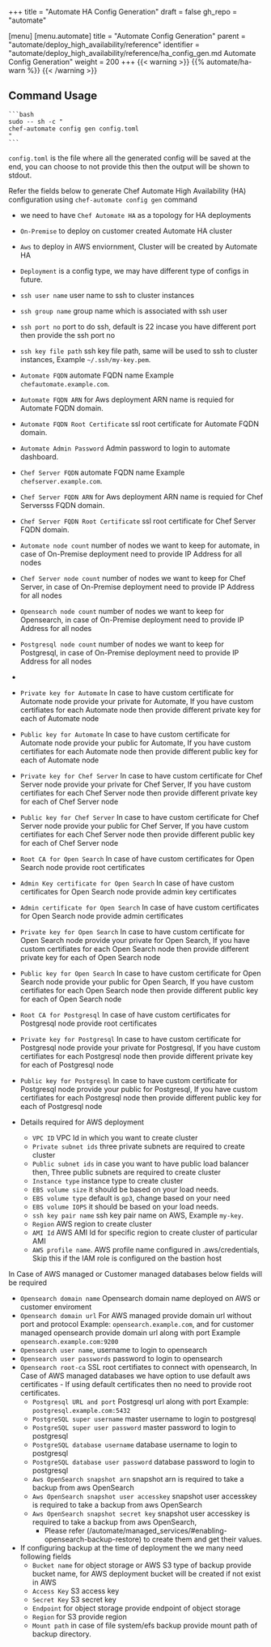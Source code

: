 +++
title = "Automate HA Config Generation"
draft = false
gh_repo = "automate"

[menu]
  [menu.automate]
    title = "Automate Config Generation"
    parent = "automate/deploy_high_availability/reference"
    identifier = "automate/deploy_high_availability/reference/ha_config_gen.md Automate Config Generation"
    weight = 200
+++
{{< warning >}}
 {{% automate/ha-warn %}}
{{< /warning >}}

## Command Usage
    ```bash 
    sudo -- sh -c "
    chef-automate config gen config.toml
    "
    ```
  
`config.toml` is the file where all the generated config will be saved at the end, you can choose to not provide this then the output will be shown to stdout.

Refer the fields below to generate Chef Automate High Availability (HA) configuration using `chef-automate config gen` command

- we need to have `Chef Automate HA` as a topology for HA deployments
- `On-Premise` to deploy on customer created Automate HA cluster
- `Aws` to deploy in AWS enviornment, Cluster will be created by Automate HA
-  `Deployment` is a config type, we may have different type of configs in future.
-  `ssh user name` user name to ssh to cluster instances 
-  `ssh group name` group name which is associated with ssh user
-  `ssh port no` port to do ssh, default is 22 incase you have different port then provide the ssh port no
-  `ssh key file path` ssh key file path, same will be used to ssh to cluster instances, Example `~/.ssh/my-key.pem`.
-  `Automate FQDN` automate FQDN name Example `chefautomate.example.com`.
-  `Automate FQDN ARN` for Aws deployment ARN name is requied for Automate FQDN domain.
-  `Automate FQDN Root Certificate` ssl root certificate for Automate FQDN domain.
-  `Automate Admin Password` Admin password to login to automate dashboard.
-  `Chef Server FQDN` automate FQDN name Example `chefserver.example.com`.
-  `Chef Server FQDN ARN` for Aws deployment ARN name is requied for Chef Serversss FQDN domain.
-  `Chef Server FQDN Root Certificate` ssl root certificate for Chef Server FQDN domain.
-  `Automate node count` number of nodes we want to keep for automate, in case of On-Premise deployment need to provide IP Address for all nodes
-  `Chef Server node count` number of nodes we want to keep for Chef Server, in case of On-Premise deployment need to provide IP Address for all nodes
-  `Opensearch node count` number of nodes we want to keep for Opensearch, in case of On-Premise deployment need to provide IP Address for all nodes
-  `Postgresql node count` number of nodes we want to keep for Postgresql, in case of On-Premise deployment need to provide IP Address for all nodes
-  
-  `Private key for Automate` In case to have custom certificate for Automate node provide your private for Automate, If you have custom certifiates for each Automate node then provide different private key for each of Automate node
-  `Public key for Automate` In case to have custom certificate for Automate node provide your public for Automate, If you have custom certifiates for each Automate node then provide different public key for each of Automate node

-  `Private key for Chef Server` In case to have custom certificate for Chef Server node provide your private for Chef Server, If you have custom certifiates for each Chef Server node then provide different private key for each of Chef Server node
-  `Public key for Chef Server` In case to have custom certificate for Chef Server node provide your public for Chef Server, If you have custom certifiates for each Chef Server node then provide different public key for each of Chef Server node

-  `Root CA for Open Search` In case of have custom certificates for Open Search node provide root certificates
-  `Admin Key certificate for Open Search` In case of have custom certificates for Open Search node provide admin key certificates
-  `Admin certificate for Open Search` In case of have custom certificates for Open Search node provide admin certificates
-  `Private key for Open Search` In case to have custom certificate for Open Search node provide your private for Open Search, If you have custom certifiates for each Open Search node then provide different private key for each of Open Search node
-  `Public key for Open Search` In case to have custom certificate for Open Search node provide your public for Open Search, If you have custom certifiates for each Open Search node then provide different public key for each of Open Search node

-  `Root CA for Postgresql` In case of have custom certificates for Postgresql node provide root certificates
-  `Private key for Postgresql` In case to have custom certificate for Postgresql node provide your private for Postgresql, If you have custom certifiates for each Postgresql node then provide different private key for each of Postgresql node
-  `Public key for Postgresql` In case to have custom certificate for Postgresql node provide your public for Postgresql, If you have custom certifiates for each Postgresql node then provide different public key for each of Postgresql node

- Details required for AWS deployment
  -  `VPC ID` VPC Id in which you want to create cluster
  -  `Private subnet ids` three private subnets are required to create cluster
  -  `Public subnet ids` in case you want to have public load balancer then, Three public subnets are required to create cluster
  -  `Instance type` instance type to create cluster
  -  `EBS volume size` it should be based on your load needs.
  -  `EBS volume type` default is `gp3`, change based on your need
  -  `EBS volume IOPS` it should be based  on your load needs.
  -  `ssh key pair name` ssh key pair name on AWS, Example `my-key`.
  -  `Region` AWS region to create cluster
  -  `AMI Id` AWS AMI Id for specific region to create cluster of particular AMI
  -  `AWS profile name`. AWS profile name configured in .aws/credentials, Skip this if the IAM role is configured on the bastion host

In Case of AWS managed or Customer managed databases below fields will be required
-  `Opensearch domain name` Opensearch domain name deployed on AWS or customer enviroment
-  `Opensearch domain url` For AWS managed provide domain url without port and protocol Example: `opensearch.example.com`, and for customer managed opensearch provide domain url along with port Example `opensearch.example.com:9200`
-  `Opensearch user name`, username to login to opensearch
-  `Opensearch user passwords` password to login to opensearch
-  `Opensearch root-ca` SSL root certifiates to connect with opensearch, In Case of AWS managed databases we have option to use default aws certificates - If using default certificates then no need to provide root certificates.
   -  `Postgresql URL and port` Postgresql url along with port Example: `postgresql.example.com:5432`
   -  `PostgreSQL super username` master username to login to postgresql
   -  `PostgreSQL super user password` master password to login to postgresql
   -  `PostgreSQL database username` database username to login to postgresql
   -  `PostgreSQL database user password` database password to login to postgresql
   -  `Aws OpenSearch snapshot arn` snapshot arn is required to take a backup from aws OpenSearch
   -  `Aws OpenSearch snapshot user accesskey` snapshot user accesskey is required to take a backup from aws OpenSearch
   -   `Aws OpenSearch snapshot secret key` snapshot user accesskey is required to take a backup from aws OpenSearch, 
       -   Please refer (/automate/managed_services/#enabling-opensearch-backup-restore) to create them and get their values.
- If configuring backup at the time of deployment the  we many need following fields
    - `Bucket name` for object storage or AWS S3 type of backup provide bucket name, for AWS deployment bucket will be created if not exist in AWS
    - `Access Key` S3 access key
    - `Secret Key` S3 secret key
    - `Endpoint` for object storage provide endpoint of object storage
    - `Region` for S3 provide region
    - `Mount path` in case of file system/efs backup provide mount path of backup directory.
